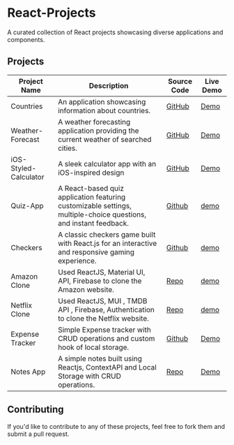 # React-Projects
A curated collection of React projects showcasing diverse applications and components.

## Projects

| Project Name       | Description           | Source Code                         | Live Demo                           |
|--------------------|-----------------------|-------------------------------------|-------------------------------------|
| Countries | An application showcasing information about countries.| [GitHub](https://github.com/Tahrim19/Countries.git) | [Demo](https://countries-tan-ten.vercel.app/)|
| Weather-Forecast | A weather forecasting application providing the current weather of searched cities.| [GitHub](https://github.com/Tahrim19/Weather-Forecast.git)|[Demo](https://weather-forecast-flame-one.vercel.app/) |
| iOS-Styled-Calculator | A sleek calculator app with an iOS-inspired design|[GitHub](https://github.com/Tahrim19/iOS-Styled-Calculator.git)| [Demo](https://i-os-styled-calculator.vercel.app/) |
 | Quiz-App | A React-based quiz application featuring customizable settings, multiple-choice questions, and instant feedback.   | [Github](https://github.com/Tahrim19/Quiz-App.git) |[demo](https://quiz-app-alpha-beryl.vercel.app) |
  | Checkers| A classic checkers game built with React.js for an interactive and responsive gaming experience. | [Github](https://github.com/Tahrim19/Checkers-Game.git) |[demo](https://checkers-game-xi.vercel.app/) |
  | Amazon Clone | Used ReactJS, Material UI, API, Firebase to clone the Amazon website. | [Repo](https://github.com/Tahrim19/Amazon-Clone.git) | [demo](https://amazon-clone-rho-ecru.vercel.app/)|
  |Netflix Clone | Used ReactJS, MUI , TMDB API , Firebase, Authentication to clone the Netflix website. |[Repo](https://github.com/Tahrim19/Netflix-clone.git) |[demo]( https://netflix-clone-ecru-chi.vercel.app/) |
| Expense Tracker | Simple Expense tracker with CRUD operations and custom hook of local storage.| [Github](https://github.com/Tahrim19/Expense-Tracker.git) | [Demo](https://expense-tracker-rouge-five.vercel.app/) |
| Notes App | A simple notes built using Reactjs, ContextAPI and Local Storage with CRUD operations. | [Repo](https://github.com/Tahrim19/Notes-app.git) |[Demo](https://notes-app-iota-drab-14.vercel.app) |


## Contributing
If you'd like to contribute to any of these projects, feel free to fork them and submit a pull request.

